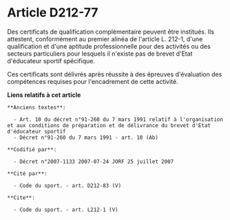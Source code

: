 # Article D212-77

Des certificats de qualification complémentaire peuvent être institués. Ils attestent, conformément au premier alinéa de
l'article L. 212-1, d'une qualification et d'une aptitude professionnelle pour des activités ou des secteurs particuliers
pour lesquels il n'existe pas de brevet d'Etat d'éducateur sportif spécifique. 

Ces certificats sont délivrés après réussite à des épreuves d'évaluation des compétences requises pour l'encadrement de cette
activité.

**Liens relatifs à cet article**

	**Anciens textes**:

	  - Art. 10 du décret n°91-260 du 7 mars 1991 relatif à l'organisation et aux conditions de préparation et de délivrance du brevet d'Etat d'éducateur sportif
	  - Décret n°91-260 du 7 mars 1991 - art. 10 (Ab)

	**Codifié par**:

	  - Décret n°2007-1133 2007-07-24 JORF 25 juillet 2007

	**Cité par**:

	  - Code du sport. - art. D212-83 (V)

	**Cite**:

	  - Code du sport. - art. L212-1 (V)
